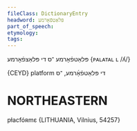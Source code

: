 ```yaml
---
fileClass: DictionaryEntry
headword: פּלאַטפֿאָרמע
part_of_speech: 
etymology: 
tags: 
---
```

פּלאַטפֿאָרמע
־ס
די
פּלאַצפֿאָרמע
‎{ᴘᴀʟᴀᴛᴀʟ ʟ /ʎ/}

{CEYD}
platform די פּלאַטפֿאָ֜רמע, ־ס

NORTHEASTERN
==============

pɫacfóʀmɛ {LITHUANIA, Vilnius, 54257}
